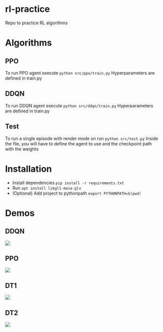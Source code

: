 # rl-practice
Repo to practice RL algorithms

# Algorithms
## PPO
To run PPO agent execute `python src/ppo/train.py`
Hyperparameters are defined in train.py


## DDQN
To run DDQN agent execute `python src/ddqn/train.py`
Hyperparameters are defined in train.py

## Test
To run a single episode with render mode on run `python src/test.py`
Inside the file, you will have to define the agent to use and the checkpoint path with the weights

# Installation
* Install dependencies `pip install -r requirements.txt`
* Run `apt install libgl1-mesa-glx`
* (Optional) Add project to pythonpath `export PYTHONPATH=$(pwd)` 


# Demos

## DDQN
![](https://github.com/jsancs/rl-practice/blob/main/demos/ddqn.gif)

## PPO
![](https://github.com/jsancs/rl-practice/blob/main/demos/ppo.gif)

## DT1
![](https://github.com/jsancs/rl-practice/blob/main/demos/dt1.gif)

## DT2
![](https://github.com/jsancs/rl-practice/blob/main/demos/dt2.gif)
